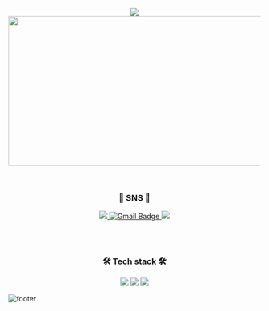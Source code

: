

<p align="center">
  <img src="https://capsule-render.vercel.app/api?type=slice&color=c0f4f9&height=150&text=Hello%20World&desc=Welcome%20to%20my%20GitHub&descAlignY=80&descSize=20" />
  <img src="https://media.giphy.com/media/dWesBcTLavkZuG35MI/giphy.gif" width="600" height="300"/>
</p>
</br>
<h3 align="center"> 💌 SNS 💌 </h3>
<p align="center">
  <a href="#" target="_blank">
    <img src="https://img.shields.io/badge/instagram-%23E4405F?style=for-the-badge&logo=instagram&logoColor=white">
  </a>
  <a href="mailto:mmmzm3@gmail.com" target="_blank">
    <img alt="Gmail Badge" src="https://img.shields.io/badge/gmail-%23EA4335?style=for-the-badge&logo=gmail&logoColor=white">
  </a>
  <a href="#" target="_blank">
    <img src="https://img.shields.io/badge/notion-%23000000?style=for-the-badge&logo=notion&logoColor=white">
  </a>
</p>









</br>
</br>
<h3 align="center"> 🛠 Tech stack 🛠 </h3>
<p align="center"> 
  <img src="https://img.shields.io/badge/eclipse-%232C2255?style=for-the-badge&logo=eclipse&logoColor=white">
  <img src ="https://img.shields.io/badge/java-3776AB.svg?&style=for-the-badge&logo=java&logoColor=white"/>
  <img src="https://img.shields.io/badge/spring-%236DB33F?style=for-the-badge&logo=spring&logoColor=white">

![footer](https://capsule-render.vercel.app/api?type=slice&height=200&color=c0f4f9&section=footer&reversal=false)

